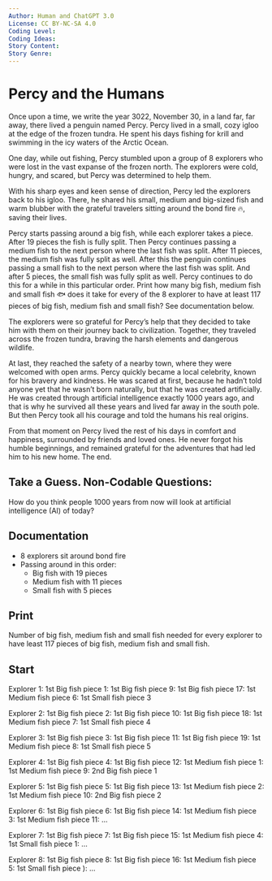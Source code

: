 ```yaml
---
Author: Human and ChatGPT 3.0
License: CC BY-NC-SA 4.0
Coding Level:
Coding Ideas:
Story Content:
Story Genre:
---
```


# Percy and the Humans

Once upon a time, we write the year 3022, November 30, in a land far, far away, there lived a penguin named Percy. Percy lived in a small, cozy igloo at the edge of the frozen tundra. He spent his days fishing for krill and swimming in the icy waters of the Arctic Ocean.

One day, while out fishing, Percy stumbled upon a group of 8 explorers who were lost in the vast expanse of the frozen north. The explorers were cold, hungry, and scared, but Percy was determined to help them.

With his sharp eyes and keen sense of direction, Percy led the explorers back to his igloo. There, he shared his small, medium and big-sized fish and warm blubber with the grateful travelers sitting around the bond fire 🔥, saving their lives.

Percy starts passing around a big fish, while each explorer takes a piece. After 19 pieces the fish is fully split. Then Percy continues passing a medium fish to the next person where the last fish was split. After 11 pieces, the medium fish was fully split as well. After this the penguin continues passing a small fish to the next person where the last fish was split. And after 5 pieces, the small fish was fully split as well. Percy continues to do this for a while in this particular order.
Print how many big fish, medium fish and small fish 🐟 does it take for every of the 8 explorer to have at least 117 pieces of big fish, medium fish and small fish? See documentation below.

The explorers were so grateful for Percy’s help that they decided to take him with them on their journey back to civilization. Together, they traveled across the frozen tundra, braving the harsh elements and dangerous wildlife.

At last, they reached the safety of a nearby town, where they were welcomed with open arms. Percy quickly became a local celebrity, known for his bravery and kindness. He was scared at first, because he hadn’t told anyone yet that he wasn’t born naturally, but that he was created artificially. He was created through artificial intelligence exactly 1000 years ago, and that is why he survived all these years and lived far away in the south pole. But then Percy took all his courage and told the humans his real origins.

From that moment on Percy lived the rest of his days in comfort and happiness, surrounded by friends and loved ones. He never forgot his humble beginnings, and remained grateful for the adventures that had led him to his new home.
The end.

## Take a Guess. Non-Codable Questions:

How do you think people 1000 years from now will look at artificial intelligence (AI) of today?

## Documentation

- 8 explorers sit around bond fire
- Passing around in this order:
  - Big fish with 19 pieces
  - Medium fish with 11 pieces
  - Small fish with 5 pieces

## Print

Number of big fish, medium fish and small fish needed
for every explorer to have least 117 pieces of big fish, medium fish and small fish.

## Start

Explorer 1:	1st Big fish piece 1:	1st Big fish piece 9:	1st Big fish piece 17:	1st Medium fish piece 6:	1st Small fish piece 3

Explorer 2:	1st Big fish piece 2:	1st Big fish piece 10:	1st Big fish piece 18:	1st Medium fish piece 7:	1st Small fish piece 4

Explorer 3:	1st Big fish piece 3:	1st Big fish piece 11:	1st Big fish piece 19:	1st Medium fish piece 8:	1st Small fish piece 5

Explorer 4:	1st Big fish piece 4:	1st Big fish piece 12:	1st Medium fish piece 1: 1st Medium fish piece 9:	2nd Big fish piece 1

Explorer 5:	1st Big fish piece 5:	1st Big fish piece 13:	1st Medium fish piece 2: 1st Medium fish piece 10:	2nd Big fish piece 2

Explorer 6:	1st Big fish piece 6:	1st Big fish piece 14:	1st Medium fish piece 3: 1st Medium fish piece 11:	…

Explorer 7:	1st Big fish piece 7:	1st Big fish piece 15:	1st Medium fish piece 4: 1st Small fish piece 1:	…

Explorer 8:	1st Big fish piece 8:	1st Big fish piece 16:	1st Medium fish piece 5: 1st Small fish piece ):
	…
